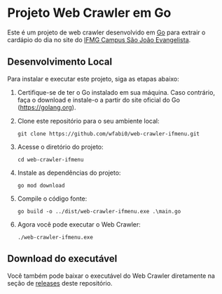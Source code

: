# Projeto Web Crawler em Go

Este é um projeto de web crawler desenvolvido em [Go](https://go.dev/) para extrair o cardápio do dia no site do [IFMG Campus São João Evangelista](https://solucoes.sje.ifmg.edu.br/CardapioUan/cardapio.php).

## Desenvolvimento Local

Para instalar e executar este projeto, siga as etapas abaixo:

1. Certifique-se de ter o Go instalado em sua máquina. Caso contrário, faça o download e instale-o a partir do site oficial do Go (https://golang.org).

2. Clone este repositório para o seu ambiente local:

    ```
    git clone https://github.com/wfabi0/web-crawler-ifmenu.git
    ```

3. Acesse o diretório do projeto:

    ```
    cd web-crawler-ifmenu
    ```

4. Instale as dependências do projeto:

    ```
    go mod download
    ```

5. Compile o código fonte:

    ```
    go build -o ../dist/web-crawler-ifmenu.exe .\main.go
    ```

6. Agora você pode executar o Web Crawler:

    ```
    ./web-crawler-ifmenu.exe
    ```

## Download do executável

Você também pode baixar o executável do Web Crawler diretamente na seção de [releases](https://github.com/wfabi0/web-crawler-ifmenu/releases) deste repositório.

